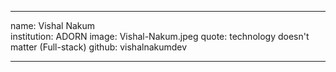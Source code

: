 ---

name: Vishal Nakum	
institution: ADORN
image: Vishal-Nakum.jpeg
quote: technology doesn't matter (Full-stack) 
github: vishalnakumdev

---